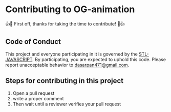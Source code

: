 # Contributing to OG-animation
:+1::tada: First off, thanks for taking the time to contribute! :tada::+1:

## Code of Conduct
This project and everyone participating in it is governed by the [STL-JAVASCRIPT](CODE_OF_CONDUCT.md). By participating, you are expected to uphold this code. Please report unacceptable behavior to [dasarpan471@gmail.com](mailto:dasarpan471@gmail.com).


## Steps for contributing in this project
1. Open a pull request 
2. write a proper comment
3. Then wait until a reviewer verifies your pull request 
